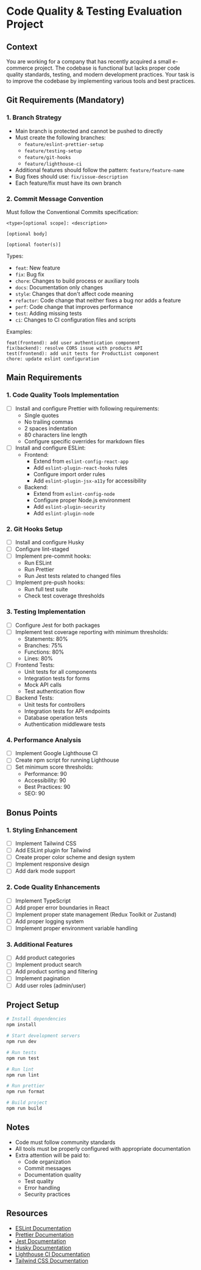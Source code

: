 # Code Quality & Testing Evaluation Project

## Context
You are working for a company that has recently acquired a small e-commerce project. The codebase is functional but lacks proper code quality standards, testing, and modern development practices. Your task is to improve the codebase by implementing various tools and best practices.

## Git Requirements (Mandatory)

### 1. Branch Strategy
- Main branch is protected and cannot be pushed to directly
- Must create the following branches:
  - `feature/eslint-prettier-setup`
  - `feature/testing-setup`
  - `feature/git-hooks`
  - `feature/lighthouse-ci`
- Additional features should follow the pattern: `feature/feature-name`
- Bug fixes should use: `fix/issue-description`
- Each feature/fix must have its own branch

### 2. Commit Message Convention
Must follow the Conventional Commits specification:
```
<type>[optional scope]: <description>

[optional body]

[optional footer(s)]
```

Types:
- `feat`: New feature
- `fix`: Bug fix
- `chore`: Changes to build process or auxiliary tools
- `docs`: Documentation only changes
- `style`: Changes that don't affect code meaning
- `refactor`: Code change that neither fixes a bug nor adds a feature
- `perf`: Code change that improves performance
- `test`: Adding missing tests
- `ci`: Changes to CI configuration files and scripts

Examples:
```
feat(frontend): add user authentication component
fix(backend): resolve CORS issue with products API
test(frontend): add unit tests for ProductList component
chore: update eslint configuration
```

## Main Requirements

### 1. Code Quality Tools Implementation
- [ ] Install and configure Prettier with following requirements:
  - Single quotes
  - No trailing commas
  - 2 spaces indentation
  - 80 characters line length
  - Configure specific overrides for markdown files
- [ ] Install and configure ESLint:
  - Frontend:
    - Extend from `eslint-config-react-app`
    - Add `eslint-plugin-react-hooks` rules
    - Configure import order rules
    - Add `eslint-plugin-jsx-a11y` for accessibility
  - Backend:
    - Extend from `eslint-config-node`
    - Configure proper Node.js environment
    - Add `eslint-plugin-security`
    - Add `eslint-plugin-node`

### 2. Git Hooks Setup
- [ ] Install and configure Husky
- [ ] Configure lint-staged
- [ ] Implement pre-commit hooks:
  - Run ESLint
  - Run Prettier
  - Run Jest tests related to changed files
- [ ] Implement pre-push hooks:
  - Run full test suite
  - Check test coverage thresholds

### 3. Testing Implementation
- [ ] Configure Jest for both packages
- [ ] Implement test coverage reporting with minimum thresholds:
  - Statements: 80%
  - Branches: 75%
  - Functions: 80%
  - Lines: 80%
- [ ] Frontend Tests:
  - Unit tests for all components
  - Integration tests for forms
  - Mock API calls
  - Test authentication flow
- [ ] Backend Tests:
  - Unit tests for controllers
  - Integration tests for API endpoints
  - Database operation tests
  - Authentication middleware tests

### 4. Performance Analysis
- [ ] Implement Google Lighthouse CI
- [ ] Create npm script for running Lighthouse
- [ ] Set minimum score thresholds:
  - Performance: 90
  - Accessibility: 90
  - Best Practices: 90
  - SEO: 90

## Bonus Points

### 1. Styling Enhancement
- [ ] Implement Tailwind CSS
- [ ] Add ESLint plugin for Tailwind
- [ ] Create proper color scheme and design system
- [ ] Implement responsive design
- [ ] Add dark mode support

### 2. Code Quality Enhancements
- [ ] Implement TypeScript
- [ ] Add proper error boundaries in React
- [ ] Implement proper state management (Redux Toolkit or Zustand)
- [ ] Add proper logging system
- [ ] Implement proper environment variable handling

### 3. Additional Features
- [ ] Add product categories
- [ ] Implement product search
- [ ] Add product sorting and filtering
- [ ] Implement pagination
- [ ] Add user roles (admin/user)

## Project Setup
```bash
# Install dependencies
npm install

# Start development servers
npm run dev

# Run tests
npm run test

# Run lint
npm run lint

# Run prettier
npm run format

# Build project
npm run build
```

## Notes
- Code must follow community standards
- All tools must be properly configured with appropriate documentation
- Extra attention will be paid to:
  - Code organization
  - Commit messages
  - Documentation quality
  - Test quality
  - Error handling
  - Security practices

## Resources
- [ESLint Documentation](https://eslint.org/)
- [Prettier Documentation](https://prettier.io/)
- [Jest Documentation](https://jestjs.io/)
- [Husky Documentation](https://typicode.github.io/husky/)
- [Lighthouse CI Documentation](https://github.com/GoogleChrome/lighthouse-ci)
- [Tailwind CSS Documentation](https://tailwindcss.com/)

